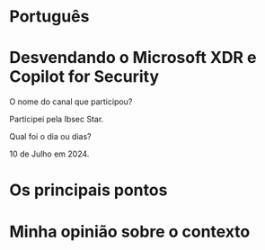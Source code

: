 # Português

# Desvendando o Microsoft XDR e Copilot for Security


O nome do canal que participou?

Participei pela Ibsec Star.

Qual foi o dia ou dias?

10 de Julho em 2024.

# Os principais pontos



# Minha opinião sobre o contexto
